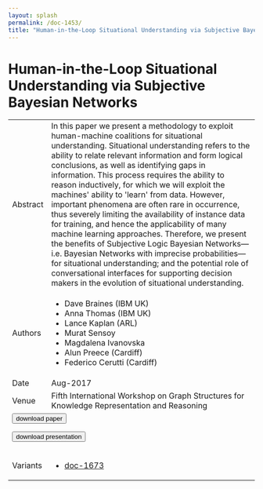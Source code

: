 ```yaml
---
layout: splash
permalink: /doc-1453/
title: "Human-in-the-Loop Situational Understanding via Subjective Bayesian Networks"
---
```


# Human-in-the-Loop Situational Understanding via Subjective Bayesian Networks

<table>
    <tbody>
    <tr>
        <td>Abstract</td>
        <td>In this paper we present a methodology to exploit human-machine coalitions for situational understanding. Situational understanding refers to the ability to relate relevant information and form logical conclusions, as well as identifying gaps in information. This process requires the ability to reason inductively, for which we will exploit the machines' ability to 'learn' from data. However, important phenomena are often rare in occurrence, thus severely limiting the availability of instance data for training, and hence the applicability of many machine learning approaches. Therefore, we present the benefits of Subjective Logic Bayesian Networks—i.e. Bayesian Networks with imprecise probabilities—for situational understanding; and the potential role of conversational interfaces for supporting decision makers in the evolution of situational understanding.</td>
    </tr>
    <tr>
        <td>Authors</td>
        <td>
            <ul>
                <li>Dave Braines (IBM UK)</li>
                <li>Anna Thomas (IBM UK)</li>
                <li>Lance Kaplan (ARL)</li>
                <li>Murat Sensoy</li>
                <li>Magdalena Ivanovska</li>
                <li>Alun Preece (Cardiff)</li>
                <li>Federico Cerutti (Cardiff)</li>
            </ul>
        </td>
    </tr>
    <tr>
        <td>Date</td>
        <td>Aug-2017</td>
    </tr>
    <tr>
        <td>Venue</td>
        <td>Fifth International Workshop on Graph Structures for Knowledge Representation and Reasoning</td>
    </tr>
        <tr>
            <td colspan="2">
                <form method="get" action="https://dais-ita.org/sites/default/files/Human_in_the_Loop_Situational_Understanding_via_Subjective_Bayesian_Networks.pdf">
                    <button type="submit">download paper</button>
                </form>
                <form method="get" action="https://dais-ita.org/sites/default/files/U.Presentation.GKR17-Situational_Understanding.pdf">
                    <button type="submit">download presentation</button>
                </form>
            </td>
        </tr>
        <tr>
            <td>Variants</td>
            <td>
                <ul>
                    <li><a href="\doc-1673\">doc-1673</a></li>
                </ul>
            </td>
        </tr>
    </tbody>
</table>
